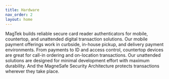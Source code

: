 ```yaml
---
title: Hardware
nav_order: 2
layout: home
---
```



MagTek builds reliable secure card reader authenticators for mobile, countertop, and unattended digital transaction solutions. Our mobile payment offerings work in curbside, in-house pickup, and delivery payment environments. From payments to ID and access control, countertop devices are great for call-in ordering and on-location transactions. Our unattended solutions are designed for minimal development effort with maximum durability. And the MagneSafe Security Architecture protects transactions wherever they take place.
